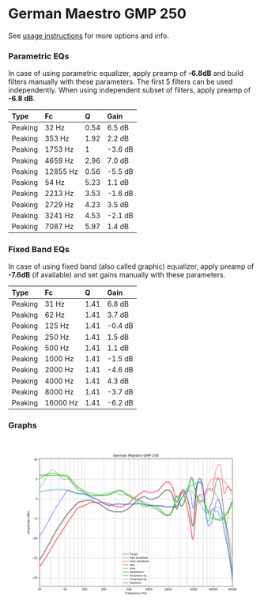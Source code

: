 # German Maestro GMP 250
See [usage instructions](https://github.com/jaakkopasanen/AutoEq#usage) for more options and info.

### Parametric EQs
In case of using parametric equalizer, apply preamp of **-6.8dB** and build filters manually
with these parameters. The first 5 filters can be used independently.
When using independent subset of filters, apply preamp of **-6.8 dB**.

| Type    | Fc       |    Q | Gain    |
|:--------|:---------|:-----|:--------|
| Peaking | 32 Hz    | 0.54 | 6.5 dB  |
| Peaking | 353 Hz   | 1.92 | 2.2 dB  |
| Peaking | 1753 Hz  | 1    | -3.6 dB |
| Peaking | 4659 Hz  | 2.96 | 7.0 dB  |
| Peaking | 12855 Hz | 0.56 | -5.5 dB |
| Peaking | 54 Hz    | 5.23 | 1.1 dB  |
| Peaking | 2213 Hz  | 3.53 | -1.6 dB |
| Peaking | 2729 Hz  | 4.23 | 3.5 dB  |
| Peaking | 3241 Hz  | 4.53 | -2.1 dB |
| Peaking | 7087 Hz  | 5.97 | 1.4 dB  |

### Fixed Band EQs
In case of using fixed band (also called graphic) equalizer, apply preamp of **-7.6dB**
(if available) and set gains manually with these parameters.

| Type    | Fc       |    Q | Gain    |
|:--------|:---------|:-----|:--------|
| Peaking | 31 Hz    | 1.41 | 6.8 dB  |
| Peaking | 62 Hz    | 1.41 | 3.7 dB  |
| Peaking | 125 Hz   | 1.41 | -0.4 dB |
| Peaking | 250 Hz   | 1.41 | 1.5 dB  |
| Peaking | 500 Hz   | 1.41 | 1.1 dB  |
| Peaking | 1000 Hz  | 1.41 | -1.5 dB |
| Peaking | 2000 Hz  | 1.41 | -4.6 dB |
| Peaking | 4000 Hz  | 1.41 | 4.3 dB  |
| Peaking | 8000 Hz  | 1.41 | -3.7 dB |
| Peaking | 16000 Hz | 1.41 | -6.2 dB |

### Graphs
![](./German%20Maestro%20GMP%20250.png)